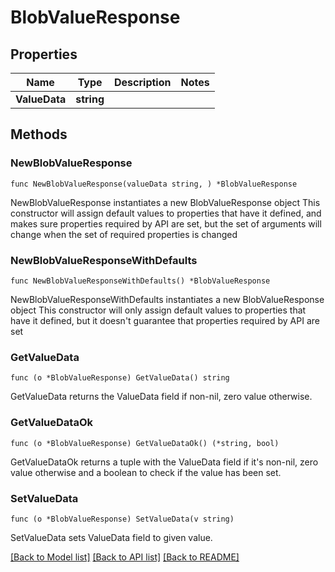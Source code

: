 # BlobValueResponse

## Properties

Name | Type | Description | Notes
------------ | ------------- | ------------- | -------------
**ValueData** | **string** |  | 

## Methods

### NewBlobValueResponse

`func NewBlobValueResponse(valueData string, ) *BlobValueResponse`

NewBlobValueResponse instantiates a new BlobValueResponse object
This constructor will assign default values to properties that have it defined,
and makes sure properties required by API are set, but the set of arguments
will change when the set of required properties is changed

### NewBlobValueResponseWithDefaults

`func NewBlobValueResponseWithDefaults() *BlobValueResponse`

NewBlobValueResponseWithDefaults instantiates a new BlobValueResponse object
This constructor will only assign default values to properties that have it defined,
but it doesn't guarantee that properties required by API are set

### GetValueData

`func (o *BlobValueResponse) GetValueData() string`

GetValueData returns the ValueData field if non-nil, zero value otherwise.

### GetValueDataOk

`func (o *BlobValueResponse) GetValueDataOk() (*string, bool)`

GetValueDataOk returns a tuple with the ValueData field if it's non-nil, zero value otherwise
and a boolean to check if the value has been set.

### SetValueData

`func (o *BlobValueResponse) SetValueData(v string)`

SetValueData sets ValueData field to given value.



[[Back to Model list]](../README.md#documentation-for-models) [[Back to API list]](../README.md#documentation-for-api-endpoints) [[Back to README]](../README.md)


